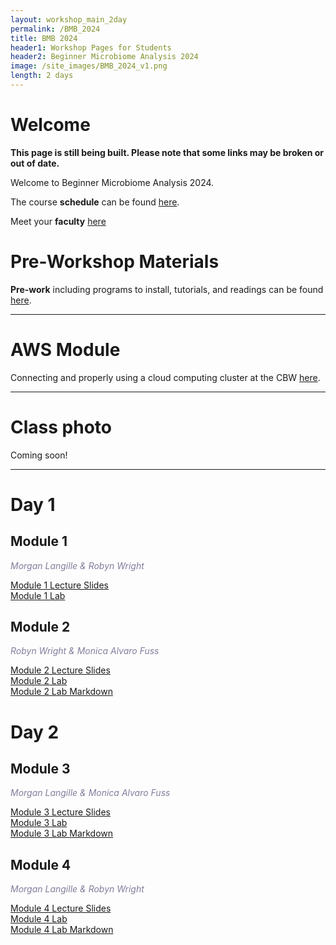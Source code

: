 ```yaml
---
layout: workshop_main_2day
permalink: /BMB_2024
title: BMB 2024
header1: Workshop Pages for Students
header2: Beginner Microbiome Analysis 2024
image: /site_images/BMB_2024_v1.png
length: 2 days
---
```


# Welcome <a id="welcome"></a>

**This page is still being built. Please note that some links may be broken or out of date.**  

Welcome to Beginner Microbiome Analysis 2024. 

The course **schedule** can be found [here](https://bioinformaticsdotca.github.io/BMB_2024_schedule).

Meet your **faculty** [here](https://drive.google.com/file/d/1JZOkzeXLfJtE3R5qJSg4O8m6kVpzdamZ/view?usp=sharing)

# Pre-Workshop Materials <a id="preworkshop"></a>

**Pre-work** including programs to install, tutorials, and readings can be found [here](https://forms.gle/xymhx8dD65BE2noU8).

***

# AWS Module <a id="preworkshop"></a>

Connecting and properly using a cloud computing cluster at the CBW [here](/BMB_2024_AWSUNIX).  

***

# Class photo

Coming soon!

***

# Day 1 <a id="day1"></a>

## Module 1

*<font color="#827e9c">Morgan Langille & Robyn Wright</font>*

[Module 1 Lecture Slides](https://drive.google.com/file/d/1y-lwkW-uzdPj6PAvs5-zcIdHQE55M1U9/view?usp=sharing)  
[Module 1 Lab](/BMB_2024_module1)  

## Module 2

*<font color="#827e9c">Robyn Wright & Monica Alvaro Fuss</font>*

[Module 2 Lecture Slides]()  
[Module 2 Lab](/BMB_2024_module2)  
[Module 2 Lab Markdown]()  

# Day 2 <a id="day1"></a>

## Module 3

*<font color="#827e9c">Morgan Langille & Monica Alvaro Fuss</font>*

[Module 3 Lecture Slides]()  
[Module 3 Lab](/BMB_2024_module3)  
[Module 3 Lab Markdown]()  

## Module 4

*<font color="#827e9c">Morgan Langille & Robyn Wright</font>*

[Module 4 Lecture Slides]()  
[Module 4 Lab](/BMB_2024_module4)  
[Module 4 Lab Markdown]()  
